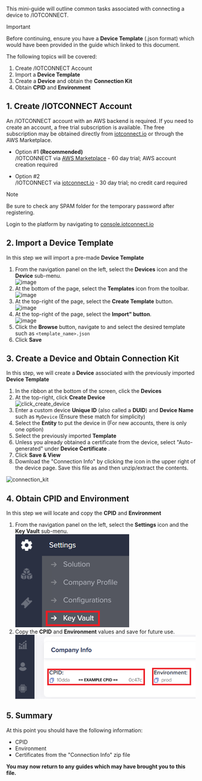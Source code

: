 This mini-guide will outline common tasks associated with connecting a device to /IOTCONNECT.

>[!IMPORTANT]
> Before continuing, ensure you have a **Device Template** (.json format) which would have been provided in the guide which linked to this document.

The following topics will be covered:
1. Create /IOTCONNECT Account
2. Import a **Device Template**
3. Create a **Device** and obtain the **Connection Kit**
4. Obtain **CPID** and **Environment**

## 1. Create /IOTCONNECT Account
An /IOTCONNECT account with an AWS backend is required.  If you need to create an account, a free trial subscription is available.
The free subscription may be obtained directly from [iotconnect.io](https://iotconnect.io) or through the AWS Marketplace.

* Option #1 **(Recommended)**   
/IOTCONNECT via [AWS Marketplace](https://github.com/avnet-iotconnect/avnet-iotconnect.github.io/blob/main/documentation/iotconnect/subscription/iotconnect_aws_marketplace.md) - 60 day trial; AWS account creation required  


* Option #2  
/IOTCONNECT via [iotconnect.io](https://subscription.iotconnect.io/subscribe?cloud=aws) - 30 day trial; no credit card required

> [!NOTE]
> Be sure to check any SPAM folder for the temporary password after registering.

Login to the platform by navigating to [console.iotconnect.io](https://console.iotconnect.io)

## 2. Import a Device Template
In this step we will import a pre-made **Device Template**

1. From the navigation panel on the left, select the **Devices** icon and the **Device** sub-menu.<br>![image](https://github.com/avnet-iotconnect/avnet-iotconnect.github.io/assets/40640041/fc84a59a-1317-4f25-bebf-1d07d1e535bf)  
2. At the bottom of the page, select the **Templates** icon from the toolbar.<br>![image](https://github.com/avnet-iotconnect/avnet-iotconnect.github.io/assets/40640041/3dc0b82c-13ea-4d99-93be-3adf14575709)  
3. At the top-right of the page, select the **Create Template** button.<br>![image](https://github.com/avnet-iotconnect/avnet-iotconnect.github.io/assets/40640041/33325cbd-4fee-4958-b32a-f28d0d52342c)  
4. At the top-right of the page, select the **Import" button**.<br>![image](https://github.com/avnet-iotconnect/avnet-iotconnect.github.io/assets/40640041/418b999c-58e2-49f3-a3f1-118b16271b26)  
5. Click the **Browse** button, navigate to and select the desired template such as `<template_name>.json`
6. Click **Save**

## 3. Create a Device and Obtain Connection Kit
In this step, we will create a **Device** associated with the previously imported **Device Template**

1. In the ribbon at the bottom of the screen, click the **Devices**
2. At the top-right, click **Create Device**  
<img width="471" height="211" alt="click_create_device" src="https://github.com/user-attachments/assets/e57d01b4-bb59-43c1-a926-cf862195b071" /><br>
3. Enter a custom device **Unique ID** (also called a **DUID**) and **Device Name** such as `MyDevice` (Ensure these match for simplicity)  
4. Select the **Entity** to put the device in (For new accounts, there is only one option)  
5. Select the previously imported **Template**  
6. Unless you already obtained a certificate from the device, select "Auto-generated" under **Device Certificate** .
7. Click **Save & View**
8. Download the "Connection Info" by clicking the icon in the upper right of the device page.  Save this file as and then unzip/extract the contents.  
<img width="380" height="180" alt="connection_kit" src="https://github.com/user-attachments/assets/ab693911-aebe-4916-b85d-9d734d067a46" />
 
## 4. Obtain CPID and Environment
In this step we will locate and copy the **CPID** and **Environment**

1. From the navigation panel on the left, select the **Settings** icon and the **Key Vault** sub-menu.<br>![image](./media/key_vault.png)
2. Copy the **CPID** and **Environment** values and save for future use.<br>![image](./media/cpid_env.png)

## 5. Summary
At this point you should have the following information:
* CPID
* Environment
* Certificates from the "Connection Info" zip file

**You may now return to any guides which may have brought you to this file.**
